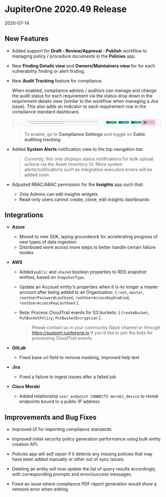 # JupiterOne 2020.49 Release

2020-07-14

## New Features

- Added support for **Draft - Review/Approval - Publish** workflow to managing
  policy / procedure documents in the **Policies** app.

- New **Finding Details view** and **Owners/Maintainers view** for for each
  vulnerability finding or alert finding.

- New **Audit Tracking** feature for compliance. 

  When enabled, compliance admins / auditors can manage and change the audit
  status for each requirement via the status drop down in the requirement
  details view (similar to the workflow when managing a Jira issue). This also
  adds an indicator to each requirement row in the compliance standard
  dashboard.

  ![compliance-audit-status](../assets/compliance-audit-tracking-status.png)

  > To enable, go to **Compliance Settings** and toggle on **Eable auditing tracking**.

- Added **System Alerts** notification view to the top navigation bar.

  > Currently, this only displays status notifications for bulk upload actions
  > via the Asset Inventory UI. More system alerts/notifications such as
  > integration execution errors will be added soon.

- Adjusted RBAC/ABAC permission for the **Insights** app such that:

  - Only Admins can edit insights widgets
  - Read-only users cannot create, clone, edit insights dashboards

## Integrations

- **Azure**

  * Moved to new SDK, laying groundwork for accelerating progress of new types
    of data ingestion
  * Distributed work across more steps to better handle certain failure modes

- **AWS**

  - Added `public` and `shared` boolean properties to RDS snapshot entities,
    based on `SnapshotType`.
  - Update an Account entity's properties when it is no longer a master account
    after being added to an Organization: { `root`, `master`,
    `rootUserPasswordLastUsed`, `rootUserAccessKeyEnabled`,
    `rootUserAccessKeyLastUsed` }.
  - Beta: Process CloudTrail events for S3 buckets: { `CreateBucket`,
    `PutBucketPolicy`, `PutBucketEncryption` }.

    > Please contact us in your community Slack channel or through
    > https://support.jupiterone.io if you'd like to join the beta for
    > processing CloudTrail events.

- **GitLab**

  - Fixed base url field to remove masking, improved help text

- **Jira**

  - Fixed a failure to ingest issues after a failed job

- **Cisco Meraki**

  - Added relationship `user_endpoint CONNECTS meraki_device` to reveal
    endpoints bound to a public IP address

## Improvements and Bug Fixes

- Improved UI for importing compliance standards.

- Improved initial security policy generation performance using bulk entity
  creation API.

- Policies app will _self repair_ if it detects any missing policies that may
  have been added manually or other out of sync issues.

- Deleting an entity will now update the list of query results accordingly, with
  corresponding prompts and error/success messages.

- Fixed an issue where compliance PDF report generation would show a network
  error when editing
